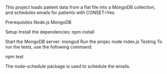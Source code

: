 This project loads patient data from a flat file into a MongoDB collection, and schedules emails for patients with CONSET=Yes.

Prerequisites
Node.js
MongoDB

Setup
Install the dependencies:
npm install

Start the MongoDB server:
mongod
Run the projec
node index.js
Testing
To run the tests, use the following command:

npm test

The node-schedule package is used to schedule the emails.
